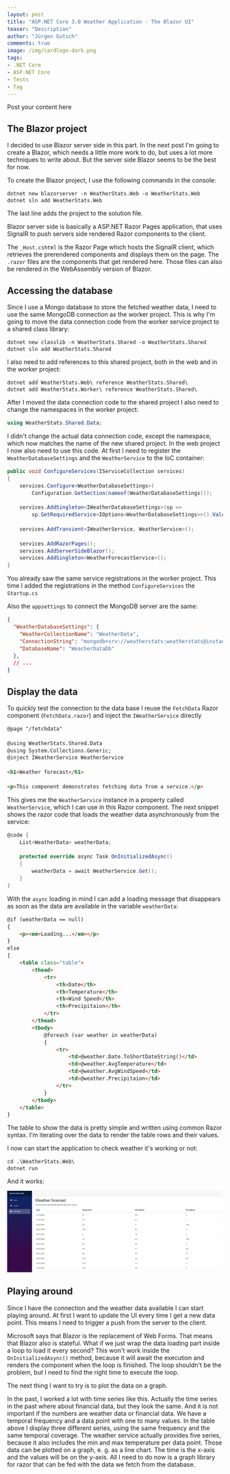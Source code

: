 ```yaml
---
layout: post
title: "ASP.NET Core 3.0 Weather Application - The Blazor UI"
teaser: "Description"
author: "Jürgen Gutsch"
comments: true
image: /img/cardlogo-dark.png
tags: 
- .NET Core
- ASP.NET Core
- Tests
- Tag
---
```


Post your content here





## The Blazor project

I decided to use Blazor server side in this part. In the next post I'm going to create a Blazor, which needs a little more work to do, but uses a lot more techniques to write about. But the server side Blazor seems to be the best for now.

To create the Blazor project, I use the following commands in the console:

~~~shell
dotnet new blazorserver -n WeatherStats.Web -o WeatherStats.Web
dotnet sln add WeatherStats.Web
~~~

The last line adds the project to the solution file.

Blazor server side is basically a ASP.NET Razor Pages application, that uses SignalR to push servers side rendered Razor components to the client.

The `_Host.cshtml` is the Razor Page which hosts the SignalR client, which retrieves the prerendered components and displays them on the page. The `.razor` files are the components that get rendered here. Those files can also be rendered in the WebAssembly version of Blazor.

## Accessing the database

Since I use a Mongo database to store the fetched weather data, I need to use the same MongoDB connection as the worker project. This is why I'm going to move the data connection code from the worker service project to a shared class library: 

~~~ shell
dotnet new classlib -n WeatherStats.Shared -o WeatherStats.Shared
dotnet sln add WeatherStats.Shared
~~~

I also need to add references to this shared project, both in the web and in the worker project:

~~~shell
dotnet add WeatherStats.Web\ reference WeatherStats.Shared\
dotnet add WeatherStats.Worker\ reference WeatherStats.Shared\
~~~

After I moved the data connection code to the shared project I also need to change the namespaces in the worker project:

~~~csharp
using WeatherStats.Shared.Data;
~~~

I didn't change the actual data connection code, except the namespace, which now matches the name of the new shared project. In the web project I now also need to use this code. At first I need to register the `WeatherDatabaseSettings` and the `WeatherService` to the IoC container:

~~~csharp
public void ConfigureServices(IServiceCollection services)
{
    services.Configure<WeatherDatabaseSettings>(
        Configuration.GetSection(nameof(WeatherDatabaseSettings)));

    services.AddSingleton<IWeatherDatabaseSettings>(sp =>
        sp.GetRequiredService<IOptions<WeatherDatabaseSettings>>().Value);

    services.AddTransient<IWeatherService, WeatherService>();

    services.AddRazorPages();
    services.AddServerSideBlazor();
    services.AddSingleton<WeatherForecastService>();
}
~~~

You already saw the same service registrations in the worker project. This time I added the registrations in the method `ConfigureServices` the `Startup.cs` 

Also the `appsettings` to connect the MongoDB server are the same:

~~~json
{
  "WeatherDatabaseSettings": {
    "WeatherCollectionName": "WeatherData",
    "ConnectionString": "mongodb+srv://weatherstats:weatherstats@instancename.azure.mongodb.net/test?retryWrites=true&w=majority",
    "DatabaseName": "WeacherDataDb"
  },
  // ...
}
~~~

## Display the data

To quickly test the connection to the data base I reuse the `FetchData` Razor component (`FetchData.razor`) and inject the `IWeatherService` directly

~~~ html
@page "/fetchdata"

@using WeatherStats.Shared.Data
@using System.Collections.Generic;
@inject IWeatherService WeatherService

<h1>Weather forecast</h1>

<p>This component demonstrates fetching data from a service.</p>
~~~

This gives me the `WeatherService` instance in a property called `WeatherService`, which I can use in this Razor component. The next snippet shows the razor code that loads the weather data asynchronously from the service:

~~~ csharp
@code {
    List<WeatherData> weatherData;

    protected override async Task OnInitializedAsync()
    {
        weatherData = await WeatherService.Get();
    }
}
~~~

With the `async` loading in mind I can add a loading message that disappears as soon as the data are available in the variable `weatherData`:

~~~html
@if (weatherData == null)
{
    <p><em>Loading...</em></p>
}
else
{
    <table class="table">
        <thead>
            <tr>
                <th>Date</th>
                <th>Temperature</th>
                <th>Wind Speed</th>
                <th>Precipitaion</th>
            </tr>
        </thead>
        <tbody>
            @foreach (var weather in weatherData)
            {
                <tr>
                    <td>@weather.Date.ToShortDateString()</td>
                    <td>@weather.AvgTemperature</td>
                    <td>@weather.AvgWindSpeed</td>
                    <td>@weather.Precipitaion</td>
                </tr>
            }
        </tbody>
    </table>
}
~~~

The table to show the data is pretty simple and written using common Razor syntax. I'm iterating over the data to render the table rows and their values.

I now can start the application to check weather it's working or not:

~~~shell
cd .\WeatherStats.Web\
dotnet run
~~~

And it works:

![](../img/weatherstats/weathertable.png)



## Playing around

Since I have the connection and the weather data available I can start playing around. At first I want to update the UI every time I get a new data point. This means I need to trigger a push from the server to the client. 

Microsoft says that Blazor is the replacement of Web Forms. That means that Blazor also is stateful. What if we just wrap the data loading part inside a loop to load it every second? This won't work inside the `OnInitializedAsync()` method, because it will await the execution and renders the component when the loop is finished. The loop shouldn't be the problem, but I need to find the right time to execute the loop.







The next thing I want to try is to plot the data on a graph.

In the past, I worked a lot with time series like this. Actually the time series in the past where about financial data, but they look the same. And it is not important if the numbers are weather data or financial data. We have a temporal frequency and a data point with one to many values. In the table above I display three different series, using the same frequency and the same temporal coverage. The weather service actually provides five series, because it also includes the min and max temperature per data point. Those data can be plotted on a graph, e. g. as a line chart. The time is the x-axis and the values will be on the y-axis. All I need to do now is a graph library for razor that can be fed with the data we fetch from the database.



